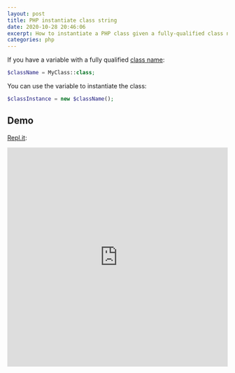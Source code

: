 ```yaml
---
layout: post
title: PHP instantiate class string
date: 2020-10-28 20:46:06
excerpt: How to instantiate a PHP class given a fully-qualified class name.
categories: php
---
```


If you have a variable with a fully qualified [class name](https://www.php.net/manual/en/language.oop5.basic.php#language.oop5.basic.class.class):

```php
$className = MyClass::class;
```

You can use the variable to instantiate the class:

```php
$classInstance = new $className();
```

## Demo

[Repl.it](https://repl.it/@remarkablemark/PHP-instantiate-class-string):

<iframe height="500px" width="100%" src="https://repl.it/@remarkablemark/PHP-instantiate-class-string?lite=true" scrolling="no" frameborder="no" allowtransparency="true" allowfullscreen="true" sandbox="allow-forms allow-pointer-lock allow-popups allow-same-origin allow-scripts allow-modals"></iframe>
